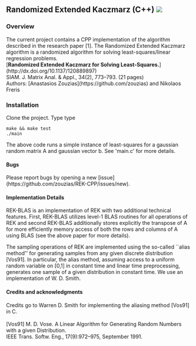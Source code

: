 <h2> Randomized Extended Kaczmarz (C++) <img src="https://travis-ci.org/zouzias/REK-CPP.svg?branch=master"/></h2>
<h3> Overview </h3>
The current project contains a CPP implementation of the algorithm described in the research paper [1]. The Randomized Extended Kaczmarz algorithm is a randomized algorithm for solving least-squares/linear regression problems.

<br>
[<b>Randomized Extended Kaczmarz for Solving Least-Squares.</b>](http://dx.doi.org/10.1137/120889897)
<br>
SIAM. J. Matrix Anal. & Appl., 34(2), 773–793. (21 pages) 
<br>
Authors: [Anastasios Zouzias](https://github.com/zouzias) and Nikolaos Freris 
<br>
<h3>
Installation
</h3>

Clone the project. Type type

<code>make && make test</code>
<br>
<code>./main</code>

The above code runs a simple instance of least-squares for a gaussian random matrix A and gaussian vector b. See 'main.c' for more details.
<h4>
Bugs
</h4>
Please report bugs by opening a new [issue](https://github.com/zouzias/REK-CPP/issues/new).

<h4>
Implementation Details
</h4>
REK-BLAS is an implementation of REK with two additional technical features. First, REK-BLAS utilizes level-1 BLAS routines for 
all operations of REK and second REK-BLAS additionally stores explicitly the transpose of A for more efficiently 
memory access of both the rows and columns of A using BLAS (see the above paper for more details). 

The sampling operations of REK are implemented using the so-called ``alias method'' for generating samples 
from any given discrete distribution [Vos91]. In particular, the alias method, assuming access 
to a uniform random variable on [0,1] in constant time and linear time preprocessing, generates one sample
of a given distribution in constant time. We use an implementation of W. D. Smith.

<h4>
Credits and acknowledgments
</h4>

Credits go to Warren D. Smith for implementing the aliasing method [Vos91] in C.
<br><br>
[Vos91] M. D. Vose. A Linear Algorithm for Generating Random Numbers with a given Distribution. 
<br>
IEEE Trans. Softw. Eng., 17(9):972–975, September 1991.
